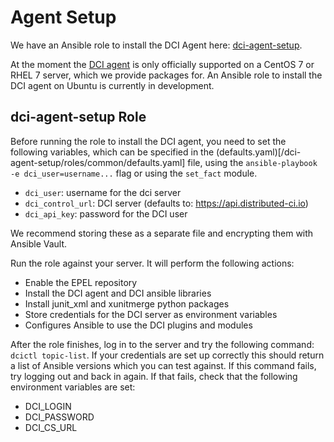 # Agent Setup

We have an Ansible role to install the DCI Agent here: [dci-agent-setup](/dci-agent-setup).

At the moment the [DCI agent](https://github.com/redhat-cip/python-dciclient) is only officially supported on a CentOS 7 or RHEL 7 server, which we provide packages for. An Ansible role to install the DCI agent on Ubuntu is currently in development.

## dci-agent-setup Role
Before running the role to install the DCI agent, you need to set the following variables, which can be specified in the (defaults.yaml)[/dci-agent-setup/roles/common/defaults.yaml] file, using the `ansible-playbook -e dci_user=username...` flag or using the `set_fact` module.

- `dci_user`: username for the dci server
- `dci_control_url`: DCI server (defaults to: https://api.distributed-ci.io)
- `dci_api_key`: password for the DCI user

We recommend storing these as a separate file and encrypting them with Ansible Vault.

Run the role against your server. It will perform the following actions:
- Enable the EPEL repository
- Install the DCI agent and DCI ansible libraries
- Install junit_xml and xunitmerge python packages
- Store credentials for the DCI server as environment variables
- Configures Ansible to use the DCI plugins and modules

After the role finishes, log in to the server and try the following command: `dcictl topic-list`. If your credentials are set up correctly this should return a list of Ansible versions which you can test against. If this command fails, try logging out and back in again. If that fails, check that the following environment variables are set:

- DCI_LOGIN
- DCI_PASSWORD
- DCI_CS_URL
